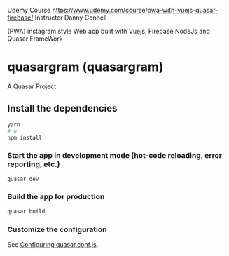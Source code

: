 Udemy Course 
https://www.udemy.com/course/pwa-with-vuejs-quasar-firebase/
Instructor 
Danny Connell

(PWA) instagram style Web app bulit with Vuejs, Firebase NodeJs and Quasar FrameWork

#  quasargram (quasargram)
A Quasar Project

## Install the dependencies
```bash
yarn
# or
npm install
```

### Start the app in development mode (hot-code reloading, error reporting, etc.)
```bash
quasar dev
```


### Build the app for production
```bash
quasar build
```

### Customize the configuration
See [Configuring quasar.conf.js](https://v1.quasar.dev/quasar-cli/quasar-conf-js).
